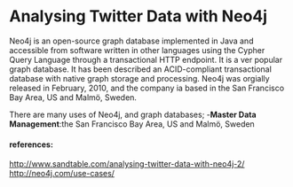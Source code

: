 Analysing Twitter Data with Neo4j
======================================

Neo4j is an open-source graph database implemented in Java and accessible from software written in other languages using the Cypher Query Language through a transactional HTTP endpoint. It is a ver popular graph database. It has been described an ACID-compliant transactional database with native graph storage and processing. Neo4j was orgially released in February, 2010, and the company ia based in the San Francisco Bay Area, US and Malmö, Sweden.

There are many uses of Neo4j, and graph databases;
-**Master Data Management**:the San Francisco Bay Area, US and Malmö, Sweden

#### references:
http://www.sandtable.com/analysing-twitter-data-with-neo4j-2/
http://neo4j.com/use-cases/

